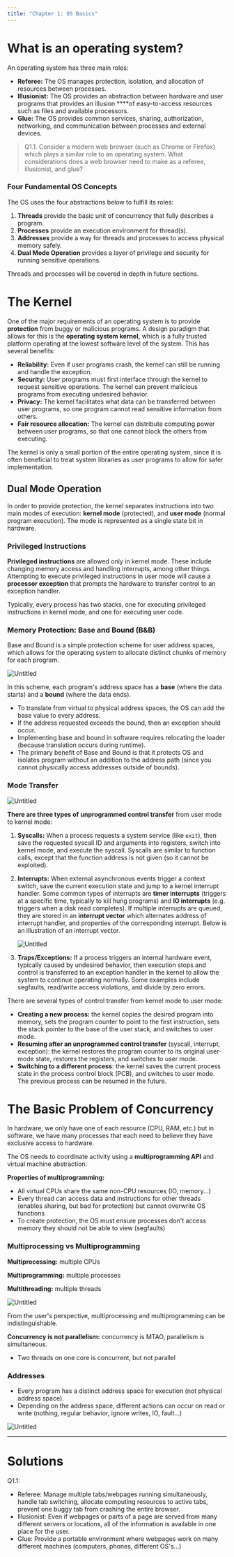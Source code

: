 ```yaml
---
title: "Chapter 1: OS Basics"
---
```


# What is an operating system?

An operating system has three main roles:

- **Referee:** The OS manages protection, isolation,  and allocation of resources between processes.
- **Illusionist:** The OS provides an abstraction between hardware and user programs that provides an illusion ****of easy-to-access resources such as files and available processors.
- **Glue:** The OS provides common services, sharing, authorization, networking, and communication between processes and external devices.

> Q1.1. Consider a modern web browser (such as Chrome or Firefox) which plays a similar role to an operating system. What considerations does a web browser need to make as a referee, illusionist, and glue?
> 

### Four Fundamental OS Concepts

The OS uses the four abstractions below to fulfill its roles:

1. **Threads** provide the basic unit of concurrency that fully describes a program.
2. **Processes** provide an execution environment for thread(s).
3. **Addresses** provide a way for threads and processes to access physical memory safely.
4. **Dual Mode Operation** provides a layer of privilege and security for running sensitive operations. 

Threads and processes will be covered in depth in future sections.

# The Kernel

One of the major requirements of an operating system is to provide **protection** from buggy or malicious programs. A design paradigm that allows for this is the **operating system kernel,** which is a fully trusted platform operating at the lowest software level of the system. This has several benefits:

- **Reliability:** Even if user programs crash, the kernel can still be running and handle the exception.
- **Security:** User programs must first interface through the kernel to request sensitive operations. The kernel can prevent malicious programs from executing undesired behavior.
- **Privacy:** The kernel facilitates what data can be transferred between user programs, so one program cannot read sensitive information from others.
- **Fair resource allocation:** The kernel can distribute computing power between user programs, so that one cannot block the others from executing.

The kernel is only a small portion of the entire operating system, since it is often beneficial to treat system libraries as user programs to allow for safer implementation.

## Dual Mode Operation

In order to provide protection, the kernel separates instructions into two main modes of execution: **kernel mode** (protected), and **user mode** (normal program execution). The mode is represented as a single state bit in hardware.

### Privileged Instructions

**Privileged instructions** are allowed only in kernel mode. These include changing memory access and handling interrupts, among other things. Attempting to execute privileged instructions in user mode will cause a **processor exception** that prompts the hardware to transfer control to an exception handler.

Typically, every process has two stacks, one for executing privileged instructions in kernel mode, and one for executing user code.

### Memory Protection: Base and Bound (B&B)

Base and Bound is a simple protection scheme for user address spaces, which allows for the operating system to allocate distinct chunks of memory for each program.

![Untitled](Chapter%201%20OS%20Basics/Untitled.png)

In this scheme, each program's address space has a **base** (where the data starts) and a **bound** (where the data ends).

- To translate from virtual to physical address spaces, the OS can add the base value to every address.
- If the address requested exceeds the bound, then an exception should occur.
- Implementing base and bound in software requires relocating the loader (because translation occurs during runtime).
- The primary benefit of Base and Bound is that it protects OS and isolates program without an addition to the address path (since you cannot physically access addresses outside of bounds).

### Mode Transfer

![Untitled](Chapter%201%20OS%20Basics/Untitled%201.png)

**There are three types of** **unprogrammed control transfer** from user mode to kernel mode:

1. **Syscalls:** When a process requests a system service (like `exit`), then save the requested syscall ID and arguments into registers, switch into kernel mode, and execute the syscall. Syscalls are similar to function calls, except that the function address is not given (so it cannot be exploited).
2. **Interrupts:** When external asynchronous events trigger a context switch, save the current execution state and jump to a kernel interrupt handler. Some common types of interrupts are **timer interrupts** (triggers at a specific time, typically to kill hung programs) and **IO interrupts** (e.g. triggers when a disk read completes). If multiple interrupts are queued, they are stored in an **interrupt vector** which alternates address of interrupt handler, and properties of the corresponding interrupt. Below is an illustration of an interrupt vector.
    
    ![Untitled](Chapter%201%20OS%20Basics/Untitled%202.png)
    
3. **Traps/Exceptions:** If a process triggers an internal hardware event, typically caused by undesired behavior, then execution stops and control is transferred to an exception handler in the kernel to allow the system to continue operating normally. Some examples include segfaults, read/write access violations, and divide by zero errors.
    
    

There are several types of control transfer from kernel mode to user mode:

- **Creating a new process:** the kernel copies the desired program into memory, sets the program counter to point to the first instruction, sets the stack pointer to the base of the user stack, and switches to user mode.
- **Resuming after an unprogrammed control transfer** (syscall, interrupt, exception): the kernel restores the program counter to its original user-mode state, restores the registers, and switches to user mode.
- **Switching to a different process**: the kernel saves the current process state in the process control block (PCB), and switches to user mode. The previous process can be resumed in the future.

# The Basic Problem of Concurrency

In hardware, we only have one of each resource (CPU, RAM, etc.) but in software, we have many processes that each need to believe they have exclusive access to hardware.

The OS needs to coordinate activity using a **multiprogramming API** and virtual machine abstraction.

**Properties of multiprogramming:**

- All virtual CPUs share the same non-CPU resources (IO, memory...)
- Every thread can access data and instructions for other threads (enables sharing, but bad for protection) but cannot overwrite OS functions
- To create protection, the OS must ensure processes don't access memory they should not be able to view (segfaults)

### Multiprocessing vs Multiprogramming

**Multiprocessing:** multiple CPUs

**Multiprogramming:** multiple processes

**Multithreading:** multiple threads

![Untitled](Chapter%201%20OS%20Basics/Untitled%203.png)

From the user's perspective, multiprocessing and multiprogramming can be indistinguishable.

**Concurrency is not parallelism:** concurrency is MTAO, parallelism is simultaneous.

- Two threads on one core is concurrent, but not parallel

### Addresses

- Every program has a distinct address space for execution (not physical address space).
- Depending on the address space, different actions can occur on read or write (nothing, regular behavior, ignore writes, IO, fault...)

![Untitled](Chapter%201%20OS%20Basics/Untitled%204.png)

---

# Solutions

Q1.1:

- Referee: Manage multiple tabs/webpages running simultaneously, handle tab switching, allocate computing resources to active tabs, prevent one buggy tab from crashing the entire browser.
- Illusionist: Even if webpages or parts of a page are served from many different servers or locations, all of the information is available in one place for the user.
- Glue: Provide a portable environment where webpages work on many different machines (computers, phones, different OS's...)